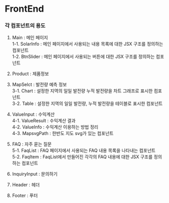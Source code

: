 # FrontEnd

### 각 컴포넌트의 용도 
1. Main : 메인 페이지<br>
    1-1. SolarInfo : 메인 페이지에서 사용되는 내용 목록에 대한 JSX 구조를 정의하는 컴포넌트<br>
    1-2. BtnSlider : 메인 페이지에서 사용되는 버튼에 대한 JSX 구조를 정의하는 컴포넌트<br>

2. Product : 제품정보<br>

3. MapSelct : 발전량 예측 정보 <br>
    3-1. Chart : 설정한 지역의 일일 발전량 누적 발전량을 차트 그래프로 표시한 컴포넌트<br>
    3-2. Table : 설정한 지역의 일일 발전량, 누적 발전량을 테이블로 표시한 컴포넌트 <br>

4. ValueInput : 수익계산<br> 
    4-1. ValueResult : 수익계산 결과  <br>
    4-2. ValueInfo : 수익계산 이용하는 방법 정리<br>
    4-3. MapsvgPath : 한반도 지도 svg가 있는 컴포넌트<br>

5. FAQ : 자주 묻는 질문<br>
    5-1. FaqList : FAQ 페이지에서 사용되는 FAQ 내용 목록을 나타내는 컴포넌트<br>
    5-2. FaqItem : FaqList에서 만들어진 각각의 FAQ 내용에 대한 JSX 구조를 정의하는 컴포넌트<br>

6. InquiryInput : 문의하기<br>

7. Header : 헤더<br>

8. Footer : 푸터<br>





